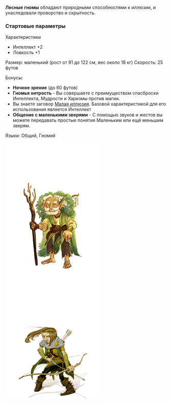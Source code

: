 **Лесные гномы** обладают природными способностями к иллюзии, и унаследовали проворство и скрытность.

### Стартовые параметры
Характеристики
- Интеллект +2
- Ловкость +1

Размер: маленький  (рост от 91 до 122 см, вес около 18 кг)
Скорость: 25 футов

Бонусы:
- **Ночное зрение** (до 60 футов)
- **Гномья хитрость** - Вы совершаете с преимуществом спасброски Интеллекта, Мудрости и Харизмы против магии.
- Вы знаете заговор [Малая иллюзия](</Правила/Магия/Малая иллюзия.md>). Базовой характеристикой для его использования является Интеллект
- **Общение с маленькими зверями** - С помощью звуков и жестов вы можете передавать простые понятия Маленьким или ещё меньшим зверям.

Языки: Общий, Гномий

![Лесной гном](../../Img/R-gnome-forest1.png)![Лесной гном](../../Img/R-gnome-forest2.png)